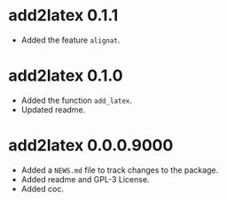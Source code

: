 # add2latex 0.1.1

* Added the feature `alignat`.

# add2latex 0.1.0

* Added the function `add_latex`.
* Updated readme.

# add2latex 0.0.0.9000

* Added a `NEWS.md` file to track changes to the package.
* Added readme and GPL-3 License.
* Added coc.
